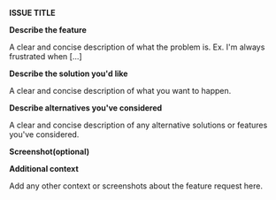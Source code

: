 **ISSUE TITLE**


**Describe the feature**

A clear and concise description of what the problem is. Ex. I'm always frustrated when [...]



**Describe the solution you'd like**

A clear and concise description of what you want to happen.


**Describe alternatives you've considered**

A clear and concise description of any alternative solutions or features you've considered.

**Screenshot(optional)**
<!--Insert screenhot of the Issue-->

**Additional context**

Add any other context or screenshots about the feature request here.
